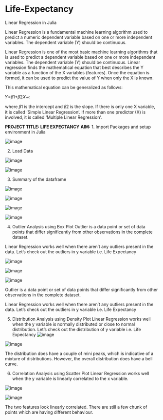 # Life-Expectancy
Linear Regression in Julia

Linear Regression is a fundamental machine learning algorithm used to predict a numeric dependent variable based on one or more independent variables. The dependent variable (Y) should be continuous.

Linear Regression is one of the most basic machine learning algorithms that is used to predict a dependent variable based on one or more independent variables. The dependent variable (Y) should be continuous. Linear regression finds the mathematical equation that best describes the Y variable as a function of the X variables (features). Once the equation is formed, it can be used to predict the value of Y when only the X is known.

This mathematical equation can be generalized as follows:

𝑌=𝛽1+𝛽2𝑋+𝜖

where 𝛽1 is the intercept and 𝛽2 is the slope. If there is only one X variable, it is called ‘Simple Linear Regression’. If more than one predictor (X) is involved, it is called ‘Multiple Linear Regression’.

**PROJECT TITLE: LIFE EXPECTANCY**
**AIM:** 1. Import Packages and setup environment in Julia

![image](https://user-images.githubusercontent.com/62717424/139497329-569cbb16-f121-43da-928a-d2c498f14996.png)

2. Load Data

![image](https://user-images.githubusercontent.com/62717424/139497430-7850b2da-4775-47a2-9915-a88f38958a7d.png)

![image](https://user-images.githubusercontent.com/62717424/139497504-5bc18d81-e516-4cdf-a358-eeedfc084fde.png)

3. Summary of the dataframe

![image](https://user-images.githubusercontent.com/62717424/139497603-916d19dd-b0e8-4b68-8b0e-f9e1ac3a8d8a.png)

![image](https://user-images.githubusercontent.com/62717424/139497808-d7e68283-bf6c-4725-aee7-e775746c0dee.png)

![image](https://user-images.githubusercontent.com/62717424/139497854-194d3407-32e8-41da-bc75-e79c4b0e499d.png)

![image](https://user-images.githubusercontent.com/62717424/139497923-46275985-b1bf-441d-99df-deb79c4f7430.png)

4. Outlier Analysis using Box Plot
Outlier is a data point or set of data points that differ significantly from other observations in the complete dataset.

Linear Regression works well when there aren’t any outliers present in the data. Let’s check out the outliers in y variable i.e. Life Expectancy

![image](https://user-images.githubusercontent.com/62717424/139498018-a8744c7b-b928-45e2-adfd-99b5ff04ceb5.png)

![image](https://user-images.githubusercontent.com/62717424/139498064-139047dc-747e-4f61-8fde-8cd25bed09ba.png)

![image](https://user-images.githubusercontent.com/62717424/139498249-ff9f26e9-54b4-43d5-beaf-6a15632aec3b.png)

Outlier is a data point or set of data points that differ significantly from other observations in the complete dataset.

Linear Regression works well when there aren’t any outliers present in the data. Let’s check out the outliers in y variable i.e. Life Expectancy

5. Distribution Analysis using Density Plot
Linear Regression works well when the y variable is normally distributed or close to normal distribution. Let’s check out the distribution of y variable i.e. Life Expectancy
![image](https://user-images.githubusercontent.com/62717424/139498382-68123bd3-7d00-4c47-ad13-18684a2ccaaa.png)

![image](https://user-images.githubusercontent.com/62717424/139498447-77dfcc76-4aa1-4a2f-89db-788aea4703d7.png)

The distribution does have a couple of mini peaks, which is indicative of a mixture of distributions. However, the overall distribution does have a bell curve.

6. Correlation Analysis using Scatter Plot
Linear Regression works well when the y variable is linearly correlated to the x variable.

![image](https://user-images.githubusercontent.com/62717424/139498531-3034725c-193b-4cd0-94f4-88bb0103ed27.png)

![image](https://user-images.githubusercontent.com/62717424/139498582-757183ce-33b8-4109-9b29-2dfd250bbbaf.png)

The two features look linearly correlated. There are still a few chunk of points which are having different behaviour.

